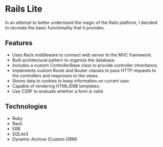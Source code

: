 # Rails Lite

In an attempt to better understand the magic of the Rails platform,
I decided to recreate the basic functionality that it provides.

## Features
- Uses Rack middleware to connect web server to the MVC framework.
- Built architectural pattern to organize the database.  
- Includes a custom ControllerBase class to provide controller inheritance.
- Implements custom Route and Router classes to pass HTTP requests to the controllers and responses to the views.
- Stores data in cookies to keep information on current user.
- Capable of rendering HTML/ERB templates.
- Use CSRF to evaluate whether a form is valid.

<!-- ## Getting Started

Instructions to come -->

## Technologies
* Ruby
* Rack
* ERB
* SQLite3
* Dynamic Archive (Custom ORM)
